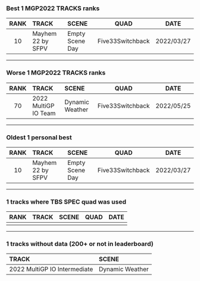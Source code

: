 ### Best 1 MGP2022 TRACKS ranks
|RANK|TRACK|SCENE|QUAD|DATE|
|:---:|:---|:---|:---:|:---:|
|10|Mayhem 22 by SFPV|Empty Scene Day|Five33Switchback|2022/03/27|
---
### Worse 1 MGP2022 TRACKS ranks
|RANK|TRACK|SCENE|QUAD|DATE|
|:---:|:---|:---|:---:|:---:|
|70|2022 MultiGP IO Team|Dynamic Weather|Five33Switchback|2022/05/25|
---
### Oldest 1 personal best
|RANK|TRACK|SCENE|QUAD|DATE|
|:---:|:---|:---|:---:|:---:|
|10|Mayhem 22 by SFPV|Empty Scene Day|Five33Switchback|2022/03/27|
---
### 1 tracks where TBS SPEC quad was used
|RANK|TRACK|SCENE|QUAD|DATE|
|:---:|:---|:---|:---:|:---:|
||||||
---
### 1 tracks without data (200+ or not in leaderboard)
|TRACK|SCENE|
|:---|:---|
|2022 MultiGP IO Intermediate|Dynamic Weather|
